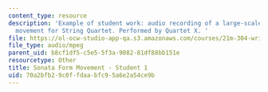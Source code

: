 ```yaml
---
content_type: resource
description: 'Example of student work: audio recording of a large-scale Sonata form
  movement for String Quartet. Performed by Quartet X. '
file: https://ol-ocw-studio-app-qa.s3.amazonaws.com/courses/21m-304-writing-in-tonal-forms-ii-spring-2009/70a2bfb29c0ffdaabfc95a6e2a54ce9b_quartet1.mp3
file_type: audio/mpeg
parent_uid: b8cf1df5-c5e5-5f3a-9082-81df88bb151e
resourcetype: Other
title: Sonata Form Movement - Student 1
uid: 70a2bfb2-9c0f-fdaa-bfc9-5a6e2a54ce9b
---
```

